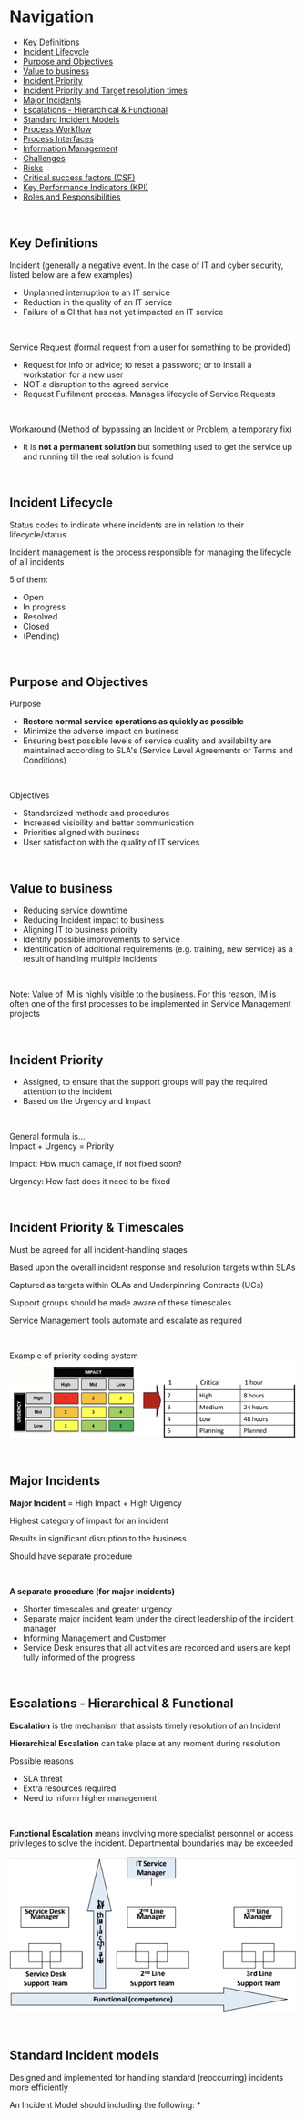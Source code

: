 # Navigation
* [Key Definitions](#key-definitions)  
* [Incident Lifecycle](#incident-lifecycle)  
* [Purpose and Objectives](#purpose-and-objectives)  
* [Value to business](#value-to-business)  
* [Incident Priority](#incident-priority)  
* [Incident Priority and Target resolution times](#incident-priority-and-target-resolution-times)  
* [Major Incidents](#major-incidents)  
* [Escalations - Hierarchical & Functional](#escalations---hierarchical--functional)  
* [Standard Incident Models](#standard-incident-models)  
* [Process Workflow](#process-workflow)  
* [Process Interfaces](#process-interfaces)  
* [Information Management](#information-management)  
* [Challenges](#challenges)  
* [Risks](#risks)  
* [Critical success factors (CSF)](#critical-success-factors-\(csf\))  
* [Key Performance Indicators (KPI)](#key-performance-indicators-\(kpi\))  
* [Roles and Responsibilities](#roles-and-responsibilities)  

<br>

## Key Definitions  

Incident (generally a negative event. In the case of IT and cyber security, listed below are a few examples)  
* Unplanned interruption to an IT service  
* Reduction in the quality of an IT service  
* Failure of a CI that has not yet impacted an IT service  

<br>

Service Request (formal request from a user for something to be provided)  
* Request for info or advice; to reset a password; or to install a workstation for a new user  
* NOT a disruption to the agreed service  
* Request Fulfilment process. Manages lifecycle of Service Requests  

<br>

Workaround (Method of bypassing an Incident or Problem, a temporary fix)  
* It is <b>not a permanent solution</b> but something used to get the service up and running till the real solution is found  

<br>


## Incident Lifecycle  

Status codes to indicate where incidents are in relation to their lifecycle/status  

Incident management is the process responsible for managing the lifecycle of all incidents  

5 of them:  

* Open  
* In progress  
* Resolved  
* Closed  
* (Pending)  

<br>


## Purpose and Objectives  

Purpose  
* <b>Restore normal service operations as quickly as possible</b>  
* Minimize the adverse impact on business  
* Ensuring best possible levels of service quality and availability are maintained according to SLA's (Service Level Agreements or Terms and Conditions)  

<br>

Objectives  
* Standardized methods and procedures  
* Increased visibility and better communication  
* Priorities aligned with business  
* User satisfaction with the quality of IT services  

<br>


## Value to business  

* Reducing service downtime  
* Reducing Incident impact to business  
* Aligning IT to business priority  
* Identify possible improvements to service  
* Identification of additional requirements (e.g. training, new service) as a result of handling multiple incidents  

<br>

Note: Value of IM is highly visible to the business. For this reason, IM is often one of the first processes to be implemented in Service Management projects  

<br>


## Incident Priority  

* Assigned, to ensure that the support groups will pay the required attention to the incident  
* Based on the Urgency and Impact  

<br>

General formula is...  
Impact + Urgency = Priority  

Impact: How much damage, if not fixed soon?

Urgency: How fast does it need to be fixed  

<br>


## Incident Priority & Timescales  

Must be agreed for all incident-handling stages  

Based upon the overall incident response and resolution targets within SLAs  

Captured as targets within OLAs and Underpinning Contracts (UCs)  

Support groups should be made aware of these timescales  

Service Management tools automate and escalate as required  

<br>

Example of priority coding system  
![image](../images/Pasted%20image%2020231021153015.png)  

<br>


## Major Incidents  

<b>Major Incident</b> = High Impact + High Urgency  

Highest category of impact for an incident  

Results in significant disruption to the business  

Should have separate procedure  

<br>

<b>A separate procedure (for major incidents)</b>
* Shorter timescales and greater urgency  
* Separate major incident team under the direct leadership of the incident manager  
* Informing Management and Customer  
* Service Desk ensures that all activities are recorded and users are kept fully informed of the progress  

<br>


## Escalations - Hierarchical & Functional  

<b>Escalation</b> is the mechanism that assists timely resolution of an Incident  

<b>Hierarchical Escalation</b> can take place at any moment during resolution  

Possible reasons
* SLA threat  
* Extra resources required  
* Need to inform higher management  

<br>

<b>Functional Escalation</b> means involving more specialist personnel or access privileges to solve the incident. Departmental boundaries may be exceeded  

![image](../images/Pasted%20image%2020231021154107.png)  

<br>


## Standard Incident models  

Designed and implemented for handling standard (reoccurring) incidents more efficiently  

An Incident Model should including the following:
* 
